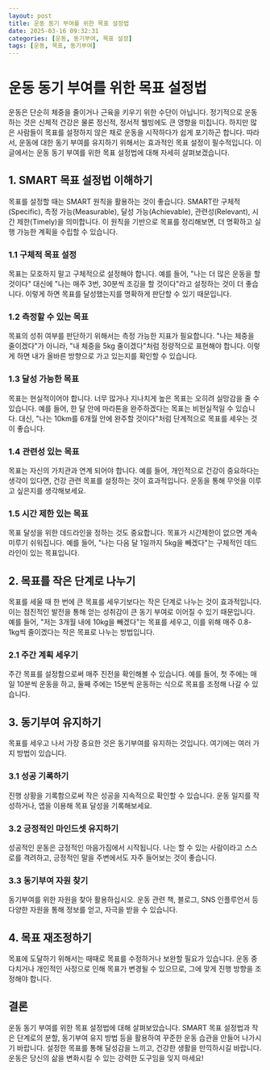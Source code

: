 ```yaml
---
layout: post
title: 운동 동기 부여를 위한 목표 설정법
date: 2025-03-16 09:32:31
categories: [운동, 동기부여, 목표 설정]
tags: [운동, 목표, 동기부여]
---
```


# 운동 동기 부여를 위한 목표 설정법

운동은 단순히 체중을 줄이거나 근육을 키우기 위한 수단이 아닙니다. 정기적으로 운동하는 것은 신체적 건강은 물론 정신적, 정서적 웰빙에도 큰 영향을 미칩니다. 하지만 많은 사람들이 목표를 설정하지 않은 채로 운동을 시작하다가 쉽게 포기하곤 합니다. 따라서, 운동에 대한 동기 부여를 유지하기 위해서는 효과적인 목표 설정이 필수적입니다. 이 글에서는 운동 동기 부여를 위한 목표 설정법에 대해 자세히 살펴보겠습니다.

## 1. SMART 목표 설정법 이해하기

목표를 설정할 때는 SMART 원칙을 활용하는 것이 좋습니다. SMART란 구체적(Specific), 측정 가능(Measurable), 달성 가능(Achievable), 관련성(Relevant), 시간 제한(Timely)을 의미합니다. 이 원칙을 기반으로 목표를 정리해보면, 더 명확하고 실행 가능한 계획을 수립할 수 있습니다.

### 1.1 구체적 목표 설정

목표는 모호하지 말고 구체적으로 설정해야 합니다. 예를 들어, "나는 더 많은 운동을 할 것이다" 대신에 "나는 매주 3번, 30분씩 조깅을 할 것이다"라고 설정하는 것이 더 좋습니다. 이렇게 하면 목표를 달성했는지를 명확하게 판단할 수 있기 때문입니다.

### 1.2 측정할 수 있는 목표

목표의 성취 여부를 판단하기 위해서는 측정 가능한 지표가 필요합니다. "나는 체중을 줄이겠다"가 아니라, "내 체중을 5kg 줄이겠다"처럼 정량적으로 표현해야 합니다. 이렇게 하면 내가 올바른 방향으로 가고 있는지를 확인할 수 있습니다.

### 1.3 달성 가능한 목표

목표는 현실적이어야 합니다. 너무 많거나 지나치게 높은 목표는 오히려 실망감을 줄 수 있습니다. 예를 들어, 한 달 안에 마라톤을 완주하겠다는 목표는 비현실적일 수 있습니다. 대신, "나는 10km를 6개월 안에 완주할 것이다"처럼 단계적으로 목표를 세우는 것이 좋습니다.

### 1.4 관련성 있는 목표

목표는 자신의 가치관과 연계 되어야 합니다. 예를 들어, 개인적으로 건강이 중요하다는 생각이 있다면, 건강 관련 목표를 설정하는 것이 효과적입니다. 운동을 통해 무엇을 이루고 싶은지를 생각해보세요.  

### 1.5 시간 제한 있는 목표

목표 달성을 위한 데드라인을 정하는 것도 중요합니다. 목표가 시간제한이 없으면 계속 미루기 쉬워집니다. 예를 들어, "나는 다음 달 1일까지 5kg을 빼겠다"는 구체적인 데드라인이 있는 목표입니다.

## 2. 목표를 작은 단계로 나누기

목표를 세울 때 한 번에 큰 목표를 세우기보다는 작은 단계로 나누는 것이 효과적입니다. 이는 점진적인 발전을 통해 얻는 성취감이 큰 동기 부여로 이어질 수 있기 때문입니다. 예를 들어, "저는 3개월 내에 10kg을 빼겠다"는 목표를 세우고, 이를 위해 매주 0.8-1kg씩 줄이겠다는 작은 목표로 나누는 방법입니다.  

### 2.1 주간 계획 세우기

주간 목표를 설정함으로써 매주 진전을 확인해볼 수 있습니다. 예를 들어, 첫 주에는 매일 10분씩 운동을 하고, 둘째 주에는 15분씩 운동하는 식으로 목표를 조정해 나갈 수 있습니다.

## 3. 동기부여 유지하기

목표를 세우고 나서 가장 중요한 것은 동기부여를 유지하는 것입니다. 여기에는 여러 가지 방법이 있습니다.

### 3.1 성공 기록하기

진행 상황을 기록함으로써 작은 성공을 지속적으로 확인할 수 있습니다. 운동 일지를 작성하거나, 앱을 이용해 목표 달성을 기록해보세요.

### 3.2 긍정적인 마인드셋 유지하기

성공적인 운동은 긍정적인 마음가짐에서 시작됩니다. 나는 할 수 있는 사람이라고 스스로를 격려하고, 긍정적인 말을 주변에서도 자주 들어보는 것이 좋습니다.

### 3.3 동기부여 자원 찾기

동기부여를 위한 자원을 찾아 활용하십시오. 운동 관련 책, 블로그, SNS 인플루언서 등 다양한 자원을 통해 정보를 얻고, 자극을 받을 수 있습니다.

## 4. 목표 재조정하기

목표에 도달하기 위해서는 때때로 목표를 수정하거나 보완할 필요가 있습니다. 운동 중 다치거나 개인적인 사정으로 인해 목표가 변경될 수 있으므로, 그에 맞게 진행 방향을 조정해야 합니다. 

## 결론

운동 동기 부여를 위한 목표 설정법에 대해 살펴보았습니다. SMART 목표 설정법과 작은 단계로의 분할, 동기부여 유지 방법 등을 활용하여 꾸준한 운동 습관을 만들어 나가시기 바랍니다. 설정한 목표를 통해 달성감을 느끼고, 건강한 생활을 만끽하시길 바랍니다. 운동은 당신의 삶을 변화시킬 수 있는 강력한 도구임을 잊지 마세요!